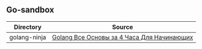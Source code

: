 ## Go-sandbox

|Directory|Source|
|--|--|
|golang-ninja|[Golang Все Основы за 4 Часа Для Начинающих]()|